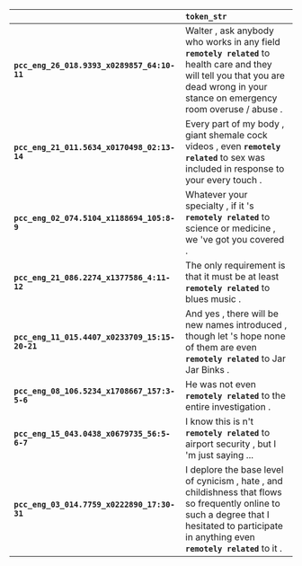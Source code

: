 |                                                | `token_str`                                                                                                                                                                                     |
|:-----------------------------------------------|:------------------------------------------------------------------------------------------------------------------------------------------------------------------------------------------------|
| **`pcc_eng_26_018.9393_x0289857_64:10-11`**    | Walter , ask anybody who works in any field __`remotely related`__ to health care and they will tell you that you are dead wrong in your stance on emergency room overuse / abuse .             |
| **`pcc_eng_21_011.5634_x0170498_02:13-14`**    | Every part of my body , giant shemale cock videos , even __`remotely related`__ to sex was included in response to your every touch .                                                           |
| **`pcc_eng_02_074.5104_x1188694_105:8-9`**     | Whatever your specialty , if it 's __`remotely related`__ to science or medicine , we 've got you covered .                                                                                     |
| **`pcc_eng_21_086.2274_x1377586_4:11-12`**     | The only requirement is that it must be at least __`remotely related`__ to blues music .                                                                                                        |
| **`pcc_eng_11_015.4407_x0233709_15:15-20-21`** | And yes , there will be new names introduced , though let 's hope none of them are even __`remotely related`__ to Jar Jar Binks .                                                               |
| **`pcc_eng_08_106.5234_x1708667_157:3-5-6`**   | He was not even __`remotely related`__ to the entire investigation .                                                                                                                            |
| **`pcc_eng_15_043.0438_x0679735_56:5-6-7`**    | I know this is n't __`remotely related`__ to airport security , but I 'm just saying ...                                                                                                        |
| **`pcc_eng_03_014.7759_x0222890_17:30-31`**    | I deplore the base level of cynicism , hate , and childishness that flows so frequently online to such a degree that I hesitated to participate in anything even __`remotely related`__ to it . |